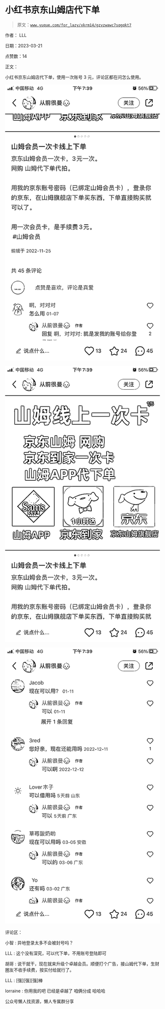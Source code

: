 # 小红书京东山姆店代下单

> 原文：[`www.yuque.com/for_lazy/xkrm14/gzvzwawc7sqgqkt7`](https://www.yuque.com/for_lazy/xkrm14/gzvzwawc7sqgqkt7)

作者： LLL

日期：2023-03-21

点赞数：14

正文：

小红书京东山姆店代下单，使用一次账号 3 元，评论区都在问怎么使用。

![](img/21f426198cde355c28727c393471eb24.png)

![](img/e2399f79644f55dc973b524eeb754974.png)  

![](img/5e67fbcab9ad74c9f6c0645f0515d1e2.png)  

评论区：

小智 : 异地登录太多不会被封号吗？

LLL : 这个没有深究，可以代下单，不用账号登陆即可

胡哥 : 说干就干，现在就来升级个卓越会员。顺便打个广告，接山姆代下单，生财圈友不收手续费，按实付给就行了。

LLL : [强][强][强]棒

lorraine : 你用我的吧 已经是卓越了 咱俩分成 哈哈哈

公众号懒人找资源，懒人专属群分享

